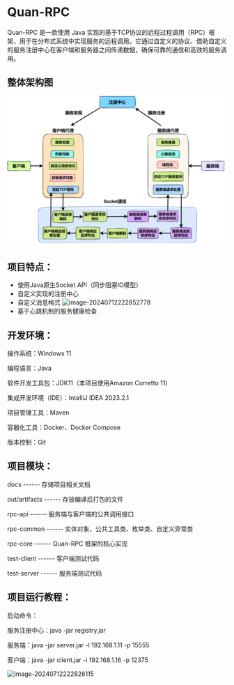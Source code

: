 # Quan-RPC

Quan-RPC 是一款使用 Java 实现的基于TCP协议的远程过程调用（RPC）框架，用于在分布式系统中实现服务的远程调用。它通过自定义的协议、借助自定义的服务注册中心在客户端和服务器之间传递数据，确保可靠的通信和高效的服务调用。

## 整体架构图

<img src="docs/assets/image-20250305174957086.png" alt="image-20250305174957086" style="zoom:50%;" />

## 项目特点：
- 使用Java原生Socket API（同步阻塞IO模型）
- 自定义实现的注册中心
- 自定义消息格式
![image-20240712222852778](docs/Development%20Documentation.assets/image-20240712222852778.png)
- 基于心跳机制的服务健康检查

## 开发环境：

操作系统：Windows 11

编程语言：Java

软件开发工具包：JDK11（本项目使用Amazon Corretto 11）

集成开发环境（IDE）：IntelliJ IDEA 2023.2.1

项目管理工具：Maven

容器化工具：Docker、Docker Compose

版本控制：Git

## 项目模块：

docs ------ 存储项目相关文档

out/artifacts ------ 存放编译后打包的文件

rpc-api ------ 服务端与客户端的公共调用接口

rpc-common ------ 实体对象、公共工具类、枚举类、自定义异常类

rpc-core ------ Quan-RPC 框架的核心实现

test-client ------ 客户端测试代码

test-server ------ 服务端测试代码

## 项目运行教程：

启动命令：

服务注册中心：java -jar registry.jar

服务端：java -jar server.jar -l 192.168.1.11 -p 15555

客户端：java -jar client.jar -i 192.168.1.16 -p 12375

![image-20240712222826115](docs/Development%20Documentation.assets/image-20240712222826115.png)
